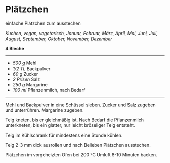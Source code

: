 # Plätzchen

einfache Plätzchen zum ausstechen

*Kuchen, vegan, vegetarisch, Januar, Februar, März, April, Mai, Juni, Juli, August, September, Oktober, November, Dezember*

**4 Bleche**

---

- *500 g* Mehl
- *1/2 TL* Backpulver
- *60 g* Zucker
- *2 Prisen* Salz
- *250 g* Margarine
- *100 ml* Pflanzenmilch, nach Bedarf

---

Mehl und Backpulver in eine Schüssel sieben. Zucker und Salz zugeben und unterrühren. Margarine zugeben.

Teig kneten, bis er gleichmäßig ist. Nach Bedarf die Pflanzenmilch unterkneten, bis ein glatter, nur leicht bröseliger Teig entsteht.

Teig im Kühlschrank für mindestens eine Stunde kühlen.

Teig 2-3 mm dick ausrollen und nach Belieben Plätzchen ausstechen.

Plätzchen im vorgeheizten Ofen bei 200 °C Umluft 8-10 Minuten backen.
